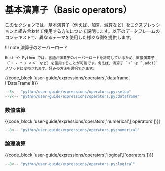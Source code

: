 # 基本演算子（Basic operators）

このセクションでは、基本演算子（例えば、加算、減算など）をエクスプレッションと組み合わせて使用する方法について説明します。以下のデータフレームのコンテキストで、異なるテーマを使用した様々な例を提供します。

!!! note 演算子のオーバーロード

    Rust や Python では、言語が演算子のオーバーロードを許可しているため、直接演算子（`+ - * / < >` など）を使用することが可能です。例えば、演算子 `+` は `.add()` メソッドに変換されます。好みの方法を選択できます。

{{code_block('user-guide/expressions/operators','dataframe',['DataFrame'])}}

```python exec="on" result="text" session="user-guide/operators"
--8<-- "python/user-guide/expressions/operators.py:setup"
--8<-- "python/user-guide/expressions/operators.py:dataframe"
```

### 数値演算

{{code_block('user-guide/expressions/operators','numerical',['operators'])}}

```python exec="on" result="text" session="user-guide/operators"
--8<-- "python/user-guide/expressions/operators.py:numerical"
```

### 論理演算

{{code_block('user-guide/expressions/operators','logical',['operators'])}}

```python exec="on" result="text" session="user-guide/operators"
--8<-- "python/user-guide/expressions/operators.py:logical"
```
